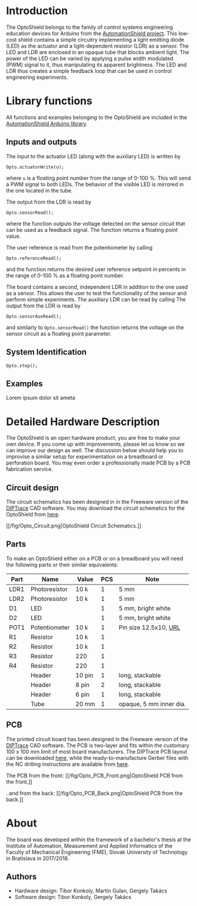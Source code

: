 # Introduction

The OptoShield belongs to the family of control systems engineering education devices for Arduino from the [AutomationShield project](https://www.automationshield.com). This low-cost shield contains a simple circuitry implementing a light emitting diode (LED) as the actuator and a light-dependent resistor (LDR) as a sensor. The LED and LDR are enclosed in an opaque tube that blocks ambient light. The power of the LED can be varied by applying a pulse width modulated (PWM) signal to it, thus manipulating its apparent brightness. The LED and LDR thus creates a simple feedback loop that can be used in control engineering experiments.

# Library functions

All functions and examples belonging to the OptoShield are included in the [AutomationShield Arduino library](https://github.com/gergelytakacs/AutomationShield). 

## Inputs and outputs

The input to the actuator LED (along with the auxiliary LED) is written by 
```
Opto.actuatorWrite(u);
```
where `u` is a floating point number from the range of 0-100 %. This will send a PWM signal to both LEDs. The behavior of the visible LED is mirrored in the one located in the tube.

The output from the LDR is read by 
```
Opto.sensorRead();
```
where the function outputs the voltage detected on the sensor circuit that can be used as a feedback signal. The function returns a floating point value. 

The user reference is read from the potentiometer by calling
```
Opto.referenceRead();
```
and the function returns the desired user reference setpoint in percents in the range of 0-100 \% as a floating point number.

The board contains a second, independent LDR in addition to the one used as a sensor. This allows the user to test the functionality of the sensor and perform simple experiments. The auxiliary LDR can be read by calling 
The output from the LDR is read by 
```
Opto.sensorAuxRead();
```
and similarly to `Opto.sensorRead()` the function returns the voltage on the sensor circuit as a floating point parameter.

## System Identification 

```
Opto.step();
```

## Examples

Lorem ipsum dolor sit ameta

# Detailed Hardware Description

The OptoShield is an open hardware product, you are free to make your own device. If you come up with improvements, please let us know so we can improve our design as well. The discussion below should help you to improvise a similar setup for experimentation on a breadboard or perforation board. You may even order a professionally made PCB  by a PCB fabrication service.

## Circuit design

The circuit schematics has been designed in  in the Freeware version of the [DIPTrace](https://diptrace.com/) CAD software. You may download the circuit schematics for the OptoShield from [here](https://github.com/gergelytakacs/AutomationShield/wiki/file/OptoShield_Circuit.zip).

[[/fig/Opto_Circuit.png|OptoShield Circuit Schematics.]]


## Parts

To make an OptoShield either on a PCB or on a breadboard you will need the following parts or their similar equivalents:

|Part              | Name             | Value | PCS  | Note                       |
|------------------|------------------|-------|------|----------------------------|
| LDR1             | Photoresistor    | 10 k  | 1    | 5 mm                       |
| LDR2             | Photoresistor    | 10 k  | 1    | 5 mm                       |
| D1               | LED              |       | 1    | 5 mm, bright white         |
| D2               | LED              |       | 1    | 5 mm, bright white         |
| POT1             | Potentiometer    | 10 k  | 1    | Pin size 12.5x10, [URL](https://www.tme.eu/sk/Document/a8800d4bf548c3723171950d7cc2898f/ACP_CA14-CE14.pdf)|
| R1               | Resistor         | 10 k  | 1    |                            |
| R2               | Resistor         | 10 k  | 1    |                            |
| R3               | Resistor         | 220   | 1    |                            |
| R4               | Resistor         | 220   | 1    |                            |
|                  | Header           | 10 pin| 1    | long, stackable            |
|                  | Header           | 8 pin | 2    | long, stackable            |
|                  | Header           | 6 pin | 1    | long, stackable            |
|                  | Tube             | 20 mm | 1    | opaque, 5 mm inner dia.    |

## PCB
The printed circuit board has been designed in the Freeware version of the [DIPTrace](https://diptrace.com/) CAD software. The PCB is two-layer and fits within the customary 100 x 100 mm limit of most board manufacturers. The DIPTrace PCB layout can be downloaded [here](https://github.com/gergelytakacs/AutomationShield/wiki/file/OptoShield_PCB.zip), while the ready-to-manufacture Gerber files with the NC drilling instructions are available from [here](https://github.com/gergelytakacs/AutomationShield/wiki/file/OptoShield_Gerber.zip).


The PCB from the front:
[[/fig/Opto_PCB_Front.png|OptoShield PCB from the front.]]

..and from the back:
[[/fig/Opto_PCB_Back.png|OptoShield PCB from the back.]]

# About

The board was developed within the framework of a bachelor's thesis at the Institute of Automation, Measurement and Applied Informatics of the Faculty of Mechanical Engineering (FME), Slovak University of Technology in Bratislava in 2017/2018. 

## Authors

* Hardware design: Tibor Konkoly, Martin Gulan, Gergely Takács
* Software design: Tibor Konkoly, Gergely Takács